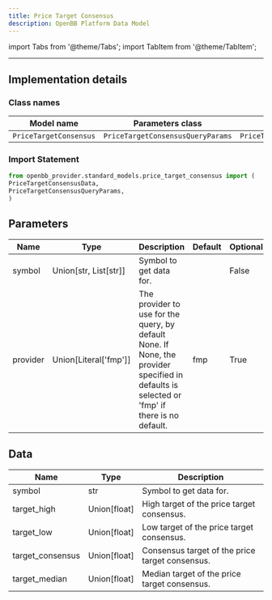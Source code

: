 ```yaml
---
title: Price Target Consensus
description: OpenBB Platform Data Model
---
```



import Tabs from '@theme/Tabs';
import TabItem from '@theme/TabItem';


---

## Implementation details

### Class names

| Model name | Parameters class | Data class |
| ---------- | ---------------- | ---------- |
| `PriceTargetConsensus` | `PriceTargetConsensusQueryParams` | `PriceTargetConsensusData` |

### Import Statement

```python
from openbb_provider.standard_models.price_target_consensus import (
PriceTargetConsensusData,
PriceTargetConsensusQueryParams,
)
```

## Parameters

<Tabs>
<TabItem value="standard" label="Standard">

| Name | Type | Description | Default | Optional |
| ---- | ---- | ----------- | ------- | -------- |
| symbol | Union[str, List[str]] | Symbol to get data for. |  | False |
| provider | Union[Literal['fmp']] | The provider to use for the query, by default None. If None, the provider specified in defaults is selected or 'fmp' if there is no default. | fmp | True |
</TabItem>

</Tabs>

## Data

<Tabs>
<TabItem value="standard" label="Standard">

| Name | Type | Description |
| ---- | ---- | ----------- |
| symbol | str | Symbol to get data for. |
| target_high | Union[float] | High target of the price target consensus. |
| target_low | Union[float] | Low target of the price target consensus. |
| target_consensus | Union[float] | Consensus target of the price target consensus. |
| target_median | Union[float] | Median target of the price target consensus. |
</TabItem>

</Tabs>

